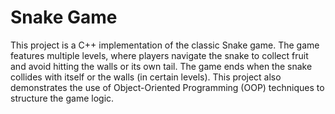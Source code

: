 # Snake Game
 This project is a C++ implementation of the classic Snake game. The game features multiple levels, where players navigate the snake to collect fruit and avoid hitting the walls or its own tail. The game ends when the snake collides with itself or the walls (in certain levels). This project also demonstrates the use of Object-Oriented Programming (OOP) techniques to structure the game logic.

